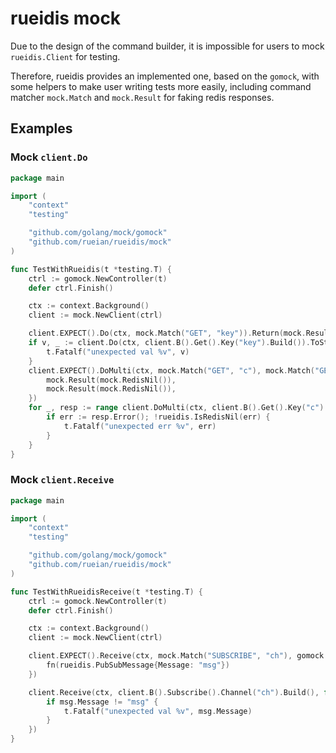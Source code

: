 # rueidis mock

Due to the design of the command builder, it is impossible for users to mock `rueidis.Client` for testing.

Therefore, rueidis provides an implemented one, based on the `gomock`, with some helpers
to make user writing tests more easily, including command matcher `mock.Match` and `mock.Result` for faking redis responses.

## Examples

### Mock `client.Do`

```go
package main

import (
	"context"
	"testing"

	"github.com/golang/mock/gomock"
	"github.com/rueian/rueidis/mock"
)

func TestWithRueidis(t *testing.T) {
	ctrl := gomock.NewController(t)
	defer ctrl.Finish()

	ctx := context.Background()
	client := mock.NewClient(ctrl)

	client.EXPECT().Do(ctx, mock.Match("GET", "key")).Return(mock.Result(mock.RedisString("val")))
	if v, _ := client.Do(ctx, client.B().Get().Key("key").Build()).ToString(); v != "val" {
		t.Fatalf("unexpected val %v", v)
	}
	client.EXPECT().DoMulti(ctx, mock.Match("GET", "c"), mock.Match("GET", "d")).Return([]rueidis.RedisResult{
		mock.Result(mock.RedisNil()),
		mock.Result(mock.RedisNil()),
	})
	for _, resp := range client.DoMulti(ctx, client.B().Get().Key("c").Build(), client.B().Get().Key("d").Build()) {
		if err := resp.Error(); !rueidis.IsRedisNil(err) {
			t.Fatalf("unexpected err %v", err)
		}
	}
}
```

### Mock `client.Receive`

```go
package main

import (
	"context"
	"testing"

	"github.com/golang/mock/gomock"
	"github.com/rueian/rueidis/mock"
)

func TestWithRueidisReceive(t *testing.T) {
	ctrl := gomock.NewController(t)
	defer ctrl.Finish()

	ctx := context.Background()
	client := mock.NewClient(ctrl)

	client.EXPECT().Receive(ctx, mock.Match("SUBSCRIBE", "ch"), gomock.Any()).Do(func(_, _ any, fn func(message rueidis.PubSubMessage)) {
		fn(rueidis.PubSubMessage{Message: "msg"})
	})

	client.Receive(ctx, client.B().Subscribe().Channel("ch").Build(), func(msg rueidis.PubSubMessage) {
		if msg.Message != "msg" {
			t.Fatalf("unexpected val %v", msg.Message)
		}
	})
}
```

